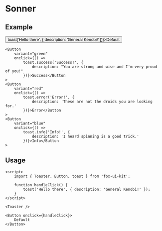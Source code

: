 <script lang="ts">
	import { Button } from '$lib/components/base/button';
	import Subheading from '$lib/components/base/heading/Subheading.svelte';
	import { toast } from 'svelte-sonner';
</script>

# Sonner

## Example

<div class="flex flex-wrap gap-4">
	<Button
		onclick={() =>
			toast('Hello there', {
				description: 'General Kenobi!'
			})}>Default</Button
	>

	<Button
		variant="green"
		onclick={() =>
			toast.success('Success!', {
				description: "You are strong and wise and I'm very proud of you!"
			})}>Success</Button
	>
	<Button
		variant="red"
		onclick={() =>
			toast.error('Error!', {
				description: 'These are not the droids you are looking for.'
			})}>Error</Button
	>
	<Button
		variant="blue"
		onclick={() =>
			toast.info('Info!', {
				description: 'I heard spinning is a good trick.'
			})}>Info</Button
	>
</div>

## Usage

```svelte
<script>
	import { Toaster, Button, toast } from 'fox-ui-kit';

	function handleClick() {
		toast('Hello there', { description: 'General Kenobi!' });
	}
</script>

<Toaster />

<Button onclick={handleClick}>
	Default
</Button>
```

